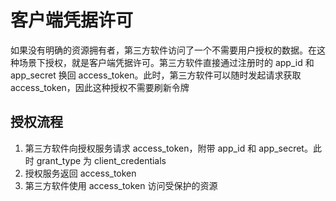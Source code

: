 # 客户端凭据许可

如果没有明确的资源拥有者，第三方软件访问了一个不需要用户授权的数据。在这种场景下授权，就是客户端凭据许可。第三方软件直接通过注册时的 app_id 和 app_secret 换回 access_token。此时，第三方软件可以随时发起请求获取 access_token，因此这种授权不需要刷新令牌

## 授权流程

1. 第三方软件向授权服务请求 access_token，附带 app_id 和 app_secret。此时 grant_type 为 client_credentials
2. 授权服务返回 access_token
3. 第三方软件使用 access_token 访问受保护的资源
